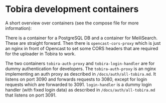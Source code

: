 # Tobira development containers

A short overview over containers (see the compose file for more information):

There is a container for a PostgreSQL DB and a container for MeiliSearch.
These are straight forward.
Then there is `opencast-cors-proxy` which is just an nginx in front of Opencast to set some CORS headers that are required for the uploader in Tobira to work.

The two containers `tobira-auth-proxy` and `tobira-login-handler` are for dummy authentication for developers.
The `tobira-auth-proxy` is an nginx implementing an auth proxy as described in `/docs/auth/all-tobira.md`.
It listens on port 3090 and forwards requests to 3080, except for login requests which are forwarded to 3091.
`login-handler` is a dummy login handler (with fixed login data) as described in `/docs/auth/all-tobira.md` that listens on port 3091.

